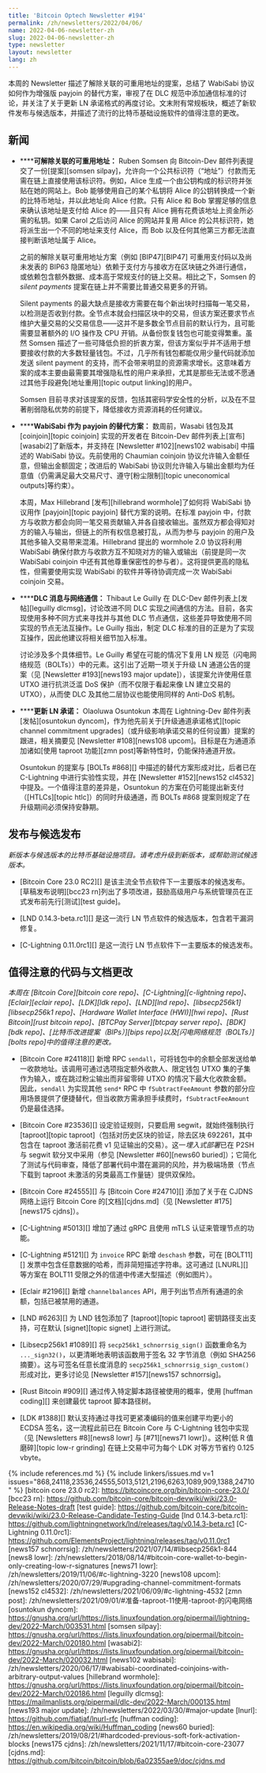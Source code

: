 ```yaml
---
title: 'Bitcoin Optech Newsletter #194'
permalink: /zh/newsletters/2022/04/06/
name: 2022-04-06-newsletter-zh
slug: 2022-04-06-newsletter-zh
type: newsletter
layout: newsletter
lang: zh
---
```

本周的 Newsletter 描述了解除关联的可重用地址的提案，总结了 WabiSabi 协议如何作为增强版 payjoin 的替代方案，审视了在 DLC 规范中添加通信标准的讨论，并关注了关于更新 LN 承诺格式的再度讨论。文末附有常规板块，概述了新软件发布与候选版本，并描述了流行的比特币基础设施软件的值得注意的更改。

## 新闻

- **<!--delinked-reusable-addresses-->****可解除关联的可重用地址：**
  Ruben Somsen 向 Bitcoin-Dev 邮件列表提交了一份[提案][somsen silpay]，允许向一个公共标识符（“地址”）付款而无需在链上直接使用该标识符。例如，Alice 生成一个由公钥构成的标识符并张贴在她的网站上。Bob 能够使用自己的某个私钥将 Alice 的公钥转换成一个新的比特币地址，并以此地址向 Alice 付款。只有 Alice 和 Bob 掌握足够的信息来确认该地址是支付给 Alice 的——且只有 Alice 拥有花费该地址上资金所必需的私钥。如果 Carol 之后访问 Alice 的网站并复用 Alice 的公共标识符，她将派生出一个不同的地址来支付 Alice，而 Bob 以及任何其他第三方都无法直接判断该地址属于 Alice。

  之前的解除关联可重用地址方案（例如 [BIP47][BIP47] 可重用支付码以及尚未发表的 BIP63 隐匿地址）依赖于支付方与接收方在区块链之外进行通信，或依赖包含额外数据、成本高于常规支付的链上交易。相比之下，Somsen 的 *silent payments* 提案在链上并不需要比普通交易更多的开销。

  Silent payments 的最大缺点是接收方需要在每个新出块时扫描每一笔交易，以检测是否收到付款。全节点本就会扫描区块中的交易，但该方案还要求节点维护大量交易的父交易信息——这并不是多数全节点目前的默认行为，且可能需要显著额外的 I/O 操作及 CPU 开销。从备份恢复钱包也可能变得繁重。虽然 Somsen 描述了一些可降低负担的折衷方案，但该方案似乎并不适用于想要接收付款的大多数轻量钱包。不过，几乎所有钱包都能仅用少量代码就添加发送 silent payment 的支持，而不会带来明显的资源需求增长。这意味着方案的成本主要由最需要其增强隐私性的用户来承担，尤其是那些无法或不愿通过其他手段避免[地址重用][topic output linking]的用户。

  Somsen 目前寻求对该提案的反馈，包括其密码学安全性的分析，以及在不显著削弱隐私优势的前提下，降低接收方资源消耗的任何建议。

- **<!--wabisabi-alternative-to-payjoin-->****WabiSabi 作为 payjoin 的替代方案：**
  数周前，Wasabi 钱包及其 [coinjoin][topic coinjoin] 实现的开发者在 Bitcoin-Dev 邮件列表上[宣布][wasabi2]了新版本，并支持在 [Newsletter #102][news102 wabisabi] 中描述的 WabiSabi 协议。先前使用的 Chaumian coinjoin 协议允许输入金额任意，但输出金额固定；改进后的 WabiSabi 协议则允许输入与输出金额均为任意值（仍需满足最大交易尺寸、遵守[粉尘限制][topic uneconomical outputs]等约束）。

  本周，Max Hillebrand [发布][hillebrand wormhole]了如何将 WabiSabi 协议用作 [payjoin][topic payjoin] 替代方案的说明。在标准 payjoin 中，付款方与收款方都会向同一笔交易贡献输入并各自接收输出。虽然双方都会得知对方的输入与输出，但链上的所有权信息被打乱，从而为参与 payjoin 的用户及其他多输入交易带来混淆。Hillebrand 提出的 wormhole 2.0 协议将利用 WabiSabi 确保付款方与收款方互不知晓对方的输入或输出（前提是同一次 WabiSabi coinjoin 中还有其他尊重保密性的参与者）。这将提供更高的隐私性，但需要使用实现 WabiSabi 的软件并等待协调完成一次 WabiSabi coinjoin 交易。

- **<!--dlc-messaging-and-networking-->****DLC 消息与网络通信：**
  Thibaut Le Guilly 在 DLC-Dev 邮件列表上[发帖][leguilly dlcmsg]，讨论改进不同 DLC 实现之间通信的方法。目前，各实现使用多种不同方式来寻找并与其他 DLC 节点通信，这些差异导致使用不同实现的节点无法互操作。Le Guilly 指出，制定 DLC 标准的目的正是为了实现互操作，因此他建议将相关细节加入标准。

  讨论涉及多个具体细节。Le Guilly 希望在可能的情况下复用 LN 规范（闪电网络规范（BOLTs））中的元素。这引出了近期一项关于升级 LN 通道公告的提案（见 [Newsletter #193][news193 major update]），该提案允许使用任意 UTXO 进行抗洪泛滥 DoS 保护（而不仅限于看起来像 LN 建立交易的 UTXO），从而使 DLC 及其他二层协议也能使用同样的 Anti-DoS 机制。

- **<!--updating-ln-commitments-->****更新 LN 承诺：**
  Olaoluwa Osuntokun 本周在 Lightning-Dev 邮件列表[发帖][osuntokun dyncom]，作为他先前关于[升级通道承诺格式][topic channel commitment upgrades]（或升级影响承诺交易的任何设置）提案的跟进，相关摘要见 [Newsletter #108][news108 upcom]。目标是在为通道添加诸如[使用 taproot 功能][zmn post]等新特性时，仍能保持通道开放。

  Osuntokun 的提案与 [BOLTs #868][] 中描述的替代方案形成对比，后者已在 C-Lightning 中进行实验性实现，并在 [Newsletter #152][news152 cl4532] 中提及。一个值得注意的差异是，Osuntokun 的方案在仍可能提出新支付（[HTLCs][topic htlc]）的同时升级通道，而 BOLTs #868 提案则规定了在升级期间必须保持安静期。

## 发布与候选发布

*新版本与候选版本的比特币基础设施项目。请考虑升级到新版本，或帮助测试候选版本。*

- [Bitcoin Core 23.0 RC2][] 是该主流全节点软件下一主要版本的候选发布。[草稿发布说明][bcc23 rn]列出了多项改进，鼓励高级用户与系统管理员在正式发布前先行[测试][test guide]。

- [LND 0.14.3-beta.rc1][] 是这一流行 LN 节点软件的候选版本，包含若干漏洞修复。

- [C-Lightning 0.11.0rc1][] 是这一流行 LN 节点软件下一主要版本的候选发布。

## 值得注意的代码与文档更改

*本周在 [Bitcoin Core][bitcoin core repo]、[C-Lightning][c-lightning repo]、[Eclair][eclair repo]、[LDK][ldk repo]、[LND][lnd repo]、[libsecp256k1][libsecp256k1 repo]、[Hardware Wallet Interface (HWI)][hwi repo]、[Rust Bitcoin][rust bitcoin repo]、[BTCPay Server][btcpay server repo]、[BDK][bdk repo]、[比特币改进提案（BIPs）][bips repo]以及[闪电网络规范（BOLTs）][bolts repo]中的值得注意的更改。*

- [Bitcoin Core #24118][] 新增 RPC `sendall`，可将钱包中的余额全部发送给单一收款地址。该调用可通过选项指定额外收款人、限定钱包 UTXO 集的子集作为输入，或在跳过粉尘输出而非留零碎 UTXO 的情况下最大化收款金额。因此，`sendall` 为实现其他 `send*` RPC 中 `fSubtractFeeAmount` 参数的部分应用场景提供了便捷替代，但当收款方需承担手续费时，`fSubtractFeeAmount` 仍是最佳选择。

- [Bitcoin Core #23536][] 设定验证规则，只要启用 segwit，就始终强制执行 [taproot][topic taproot]（包括对历史区块的验证，除去区块 692261，其中包含在 taproot 激活前花费 v1 见证输出的交易）。这一*埋入式部署*已在 P2SH 与 segwit 软分叉中采用（参见 [Newsletter #60][news60 buried]）；它简化了测试与代码审查，降低了部署代码中潜在漏洞的风险，并为极端场景（节点下载到 taproot 未激活的另类最高工作量链）提供双保险。

- [Bitcoin Core #24555][] 与 [Bitcoin Core #24710][] 添加了关于在 CJDNS 网络上运行 Bitcoin Core 的[文档][cjdns.md]（见 [Newsletter #175][news175 cjdns]）。

- [C-Lightning #5013][] 增加了通过 gRPC 且使用 mTLS 认证来管理节点的功能。

- [C-Lightning #5121][] 为 `invoice` RPC 新增 `deschash` 参数，可在 [BOLT11][] 发票中包含任意数据的哈希，而非简短描述字符串。这可通过 [LNURL][] 等方案在 BOLT11 受限之外的信道中传递大型描述（例如图片）。

- [Eclair #2196][] 新增 `channelbalances` API，用于列出节点所有通道的余额，包括已被禁用的通道。

- [LND #6263][] 为 LND 钱包添加了 [taproot][topic taproot] 密钥路径支出支持，可在默认 [signet][topic signet] 上进行测试。

- [Libsecp256k1 #1089][] 将 `secp256k1_schnorrsig_sign()` 函数重命名为 `..._sign32()`，以更清晰地表明该函数用于签名 32 字节消息（例如 SHA256 摘要）。这与可签名任意长度消息的 `secp256k1_schnorrsig_sign_custom()` 形成对比，更多讨论见 [Newsletter #157][news157 schnorrsig]。

- [Rust Bitcoin #909][] 通过传入特定脚本路径被使用的概率，使用 [huffman coding][] 来创建最优 taproot 脚本路径树。

- [LDK #1388][] 默认支持通过寻找可更紧凑编码的值来创建平均更小的 ECDSA 签名，这一流程此前已在 Bitcoin Core 与 C-Lightning 钱包中实现（见 [Newsletters #8][news8 lowr] 与 [#71][news71 lowr]）。这种[低 R 值磨碎][topic low-r grinding] 在链上交易中可为每个 LDK 对等方节省约 0.125 vbyte。


{% include references.md %}
{% include linkers/issues.md v=1 issues="868,24118,23536,24555,5013,5121,2196,6263,1089,909,1388,24710" %}
[bitcoin core 23.0 rc2]: https://bitcoincore.org/bin/bitcoin-core-23.0/
[bcc23 rn]: https://github.com/bitcoin-core/bitcoin-devwiki/wiki/23.0-Release-Notes-draft
[test guide]: https://github.com/bitcoin-core/bitcoin-devwiki/wiki/23.0-Release-Candidate-Testing-Guide
[lnd 0.14.3-beta.rc1]: https://github.com/lightningnetwork/lnd/releases/tag/v0.14.3-beta.rc1
[C-Lightning 0.11.0rc1]: https://github.com/ElementsProject/lightning/releases/tag/v0.11.0rc1
[news157 schnorrsig]: /zh/newsletters/2021/07/14/#libsecp256k1-844
[news8 lowr]: /zh/newsletters/2018/08/14/#bitcoin-core-wallet-to-begin-only-creating-low-r-signatures
[news71 lowr]: /zh/newsletters/2019/11/06/#c-lightning-3220
[news108 upcom]: /zh/newsletters/2020/07/29/#upgrading-channel-commitment-formats
[news152 cl4532]: /zh/newsletters/2021/06/09/#c-lightning-4532
[zmn post]: /zh/newsletters/2021/09/01/#准备-taproot-11使用-taproot-的闪电网络
[osuntokun dyncom]: https://gnusha.org/url/https://lists.linuxfoundation.org/pipermail/lightning-dev/2022-March/003531.html
[somsen silpay]: https://gnusha.org/url/https://lists.linuxfoundation.org/pipermail/bitcoin-dev/2022-March/020180.html
[wasabi2]: https://gnusha.org/url/https://lists.linuxfoundation.org/pipermail/bitcoin-dev/2022-March/020032.html
[news102 wabisabi]: /zh/newsletters/2020/06/17/#wabisabi-coordinated-coinjoins-with-arbitrary-output-values
[hillebrand wormhole]: https://gnusha.org/url/https://lists.linuxfoundation.org/pipermail/bitcoin-dev/2022-March/020186.html
[leguilly dlcmsg]: https://mailmanlists.org/pipermail/dlc-dev/2022-March/000135.html
[news193 major update]: /zh/newsletters/2022/03/30/#major-update
[lnurl]: https://github.com/fiatjaf/lnurl-rfc
[huffman coding]: https://en.wikipedia.org/wiki/Huffman_coding
[news60 buried]: /zh/newsletters/2019/08/21/#hardcoded-previous-soft-fork-activation-blocks
[news175 cjdns]: /zh/newsletters/2021/11/17/#bitcoin-core-23077
[cjdns.md]: https://github.com/bitcoin/bitcoin/blob/6a02355ae9/doc/cjdns.md
